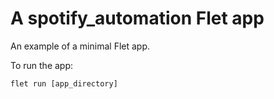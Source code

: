 # A spotify_automation Flet app

An example of a minimal Flet app.

To run the app:

```
flet run [app_directory]
```